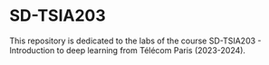 # SD-TSIA203

This repository is dedicated to the labs of the course SD-TSIA203 - Introduction to deep learning from Télécom Paris (2023-2024).
